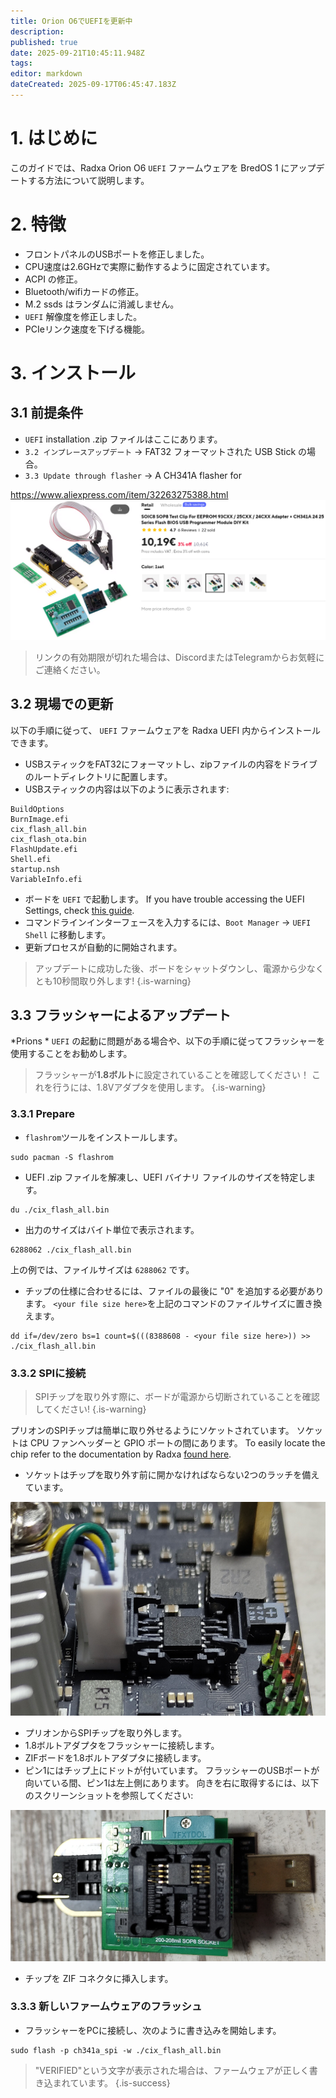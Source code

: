 ```yaml
---
title: Orion O6でUEFIを更新中
description:
published: true
date: 2025-09-21T10:45:11.948Z
tags:
editor: markdown
dateCreated: 2025-09-17T06:45:47.183Z
---
```


# 1. はじめに

このガイドでは、Radxa Orion O6 `UEFI` ファームウェアを BredOS 1 にアップデートする方法について説明します。

# 2. 特徴

- フロントパネルのUSBポートを修正しました。
- CPU速度は2.6GHzで実際に動作するように固定されています。
- ACPI の修正。
- Bluetooth/wifiカードの修正。
- M.2 ssds はランダムに消滅しません。
- `UEFI` 解像度を修正しました。
- PCIeリンク速度を下げる機能。

# 3. インストール

## 3.1 前提条件

- `UEFI` installation .zip ファイルはここにあります。
- `3.2 インプレースアップデート` -> FAT32 フォーマットされた USB Stick の場合。
- `3.3 Update through flasher` -> A CH341A flasher for

https://www.aliexpress.com/item/32263275388.html
![spi-flasher.png](/wiki-itx3588j-pics/spi-flasher.png)

> リンクの有効期限が切れた場合は、DiscordまたはTelegramからお気軽にご連絡ください。

## 3.2 現場での更新

以下の手順に従って、 `UEFI` ファームウェアを Radxa UEFI 内からインストールできます。

- USBスティックをFAT32にフォーマットし、zipファイルの内容をドライブのルートディレクトリに配置します。
- USBスティックの内容は以下のように表示されます:

```
BuildOptions  
BurnImage.efi  
cix_flash_all.bin  
cix_flash_ota.bin  
FlashUpdate.efi  
Shell.efi  
startup.nsh  
VariableInfo.efi
```

- ボードを `UEFI` で起動します。 If you have trouble accessing the UEFI Settings, check [this guide](/en/how-to/change-default-boot-order-rk3588#2.1-Accessing-the-Boot-Menu).
- コマンドラインインターフェースを入力するには、`Boot Manager` -> `UEFI Shell` に移動します。
- 更新プロセスが自動的に開始されます。

> アップデートに成功した後、ボードをシャットダウンし、電源から少なくとも10秒間取り外します!
> {.is-warning}

## 3.3 フラッシャーによるアップデート

\*Prions \* `UEFI` の起動に問題がある場合や、以下の手順に従ってフラッシャーを使用することをお勧めします。

> フラッシャーが**1.8ボルト**に設定されていることを確認してください！ これを行うには、1.8Vアダプタを使用します。
> {.is-warning}

### 3.3.1 Prepare

- `flashrom`ツールをインストールします。

 ```
 sudo pacman -S flashrom
 ```

- UEFI .zip ファイルを解凍し、UEFI バイナリ ファイルのサイズを特定します。

```
du ./cix_flash_all.bin
```

- 出力のサイズはバイト単位で表示されます。

```
6288062 ./cix_flash_all.bin
```

上の例では、ファイルサイズは `6288062` です。

- チップの仕様に合わせるには、ファイルの最後に "0" を追加する必要があります。 `<your file size here>`を上記のコマンドのファイルサイズに置き換えます。

```
dd if=/dev/zero bs=1 count=$(((8388608 - <your file size here>)) >> ./cix_flash_all.bin
```

### 3.3.2 SPIに接続

> SPIチップを取り外す際に、ボードが電源から切断されていることを確認してください!
> {.is-warning}

プリオンのSPIチップは簡単に取り外せるようにソケットされています。 ソケットは CPU ファンヘッダーと GPIO ポートの間にあります。 To easily locate the chip refer to the documentation by Radxa [found here](https://radxa.com/orion/o6/marked_orion_o6.webp).

- ソケットはチップを取り外す前に開かなければならない2つのラッチを備えています。

![prion-spi-loaction-cut.png](/orion/prion-spi-loaction-cut.png)

- プリオンからSPIチップを取り外します。
- 1.8ボルトアダプタをフラッシャーに接続します。
- ZIFボードを1.8ボルトアダプタに接続します。
- ピン1にはチップ上にドットが付いています。 フラッシャーのUSBポートが向いている間、ピン1は左上側にあります。 向きを右に取得するには、以下のスクリーンショットを参照してください:

![1-8v-zif-socket-cut.jpg](/orion/1-8v-zif-socket-cut.jpg)

- チップを ZIF コネクタに挿入します。

### 3.3.3 新しいファームウェアのフラッシュ

- フラッシャーをPCに接続し、次のように書き込みを開始します。

```
sudo flash -p ch341a_spi -w ./cix_flash_all.bin 
```

> "VERIFIED"という文字が表示された場合は、ファームウェアが正しく書き込まれています。
> {.is-success}
